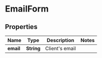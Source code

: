 # EmailForm

## Properties
Name | Type | Description | Notes
------------ | ------------- | ------------- | -------------
**email** | **String** | Client&#x27;s email | 
